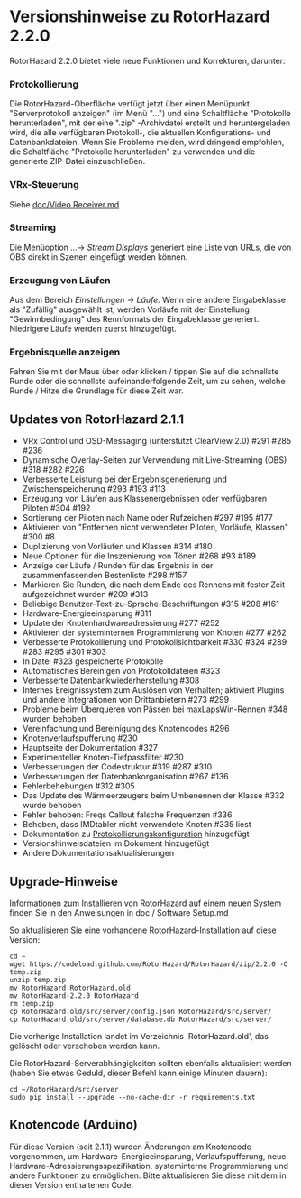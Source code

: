 # Versionshinweise zu RotorHazard 2.2.0

RotorHazard 2.2.0 bietet viele neue Funktionen und Korrekturen, darunter:

### Protokollierung

Die RotorHazard-Oberfläche verfügt jetzt über einen Menüpunkt "Serverprotokoll anzeigen" (im Menü "...") und eine Schaltfläche "Protokolle herunterladen", mit der eine ".zip" -Archivdatei erstellt und heruntergeladen wird, die alle verfügbaren Protokoll-, die aktuellen Konfigurations- und Datenbankdateien. Wenn Sie Probleme melden, wird dringend empfohlen, die Schaltfläche "Protokolle herunterladen" zu verwenden und die generierte ZIP-Datei einzuschließen.

### VRx-Steuerung

Siehe [doc/Video Receiver.md](doc/de-Video%20Receiver.md)

### Streaming

Die Menüoption _..._-> _Stream Displays_ generiert eine Liste von URLs, die von OBS direkt in Szenen eingefügt werden können.

### Erzeugung von Läufen

Aus dem Bereich _Einstellungen_ -> _Läufe_. Wenn eine andere Eingabeklasse als "Zufällig" ausgewählt ist, werden Vorläufe mit der Einstellung "Gewinnbedingung" des Rennformats der Eingabeklasse generiert. Niedrigere Läufe werden zuerst hinzugefügt.

### Ergebnisquelle anzeigen

Fahren Sie mit der Maus über oder klicken / tippen Sie auf die schnellste Runde oder die schnellste aufeinanderfolgende Zeit, um zu sehen, welche Runde / Hitze die Grundlage für diese Zeit war.

## Updates von RotorHazard 2.1.1

* VRx Control und OSD-Messaging (unterstützt ClearView 2.0) #291 #285 #236
* Dynamische Overlay-Seiten zur Verwendung mit Live-Streaming (OBS) #318 #282 #226
* Verbesserte Leistung bei der Ergebnisgenerierung und Zwischenspeicherung #293 #193 #113
* Erzeugung von Läufen aus Klassenergebnissen oder verfügbaren Piloten #304 #192
* Sortierung der Piloten nach Name oder Rufzeichen #297 #195 #177
* Aktivieren von "Entfernen nicht verwendeter Piloten, Vorläufe, Klassen" #300 #8
* Duplizierung von Vorläufen und Klassen #314 #180
* Neue Optionen für die Inszenierung von Tönen #268 #93 #189
* Anzeige der Läufe / Runden für das Ergebnis in der zusammenfassenden Bestenliste #298 #157
* Markieren Sie Runden, die nach dem Ende des Rennens mit fester Zeit aufgezeichnet wurden #209 #313
* Beliebige Benutzer-Text-zu-Sprache-Beschriftungen #315 #208 #161
* Hardware-Energieeinsparung #311
* Update der Knotenhardwareadressierung #277 #252
* Aktivieren der systeminternen Programmierung von Knoten #277 #262
* Verbesserte Protokollierung und Protokollsichtbarkeit #330 #324 #289 #283 #295 #301 #303
* In Datei #323 gespeicherte Protokolle
* Automatisches Bereinigen von Protokolldateien #323
* Verbesserte Datenbankwiederherstellung #308
* Internes Ereignissystem zum Auslösen von Verhalten; aktiviert Plugins und andere Integrationen von Drittanbietern #273 #299
* Probleme beim Überqueren von Pässen bei maxLapsWin-Rennen #348 wurden behoben
* Vereinfachung und Bereinigung des Knotencodes #296
* Knotenverlaufspufferung #230
* Hauptseite der Dokumentation #327
* Experimenteller Knoten-Tiefpassfilter #230
* Verbesserungen der Codestruktur #319 #287 #310
* Verbesserungen der Datenbankorganisation #267 #136
* Fehlerbehebungen #312 #305
* Das Update des Wärmeerzeugers beim Umbenennen der Klasse #332 wurde behoben
* Fehler behoben: Freqs Callout falsche Frequenzen #336
* Behoben, dass IMDtabler nicht verwendete Knoten #335 liest
* Dokumentation zu [Protokollierungskonfiguration](https://github.com/RotorHazard/RotorHazard/blob/main/doc/de-Software%20Setup.md#logging) hinzugefügt
* Versionshinweisdateien im Dokument hinzugefügt
* Andere Dokumentationsaktualisierungen

## Upgrade-Hinweise

Informationen zum Installieren von RotorHazard auf einem neuen System finden Sie in den Anweisungen in doc / Software Setup.md

So aktualisieren Sie eine vorhandene RotorHazard-Installation auf diese Version:

```
cd ~
wget https://codeload.github.com/RotorHazard/RotorHazard/zip/2.2.0 -O temp.zip
unzip temp.zip
mv RotorHazard RotorHazard.old
mv RotorHazard-2.2.0 RotorHazard
rm temp.zip
cp RotorHazard.old/src/server/config.json RotorHazard/src/server/
cp RotorHazard.old/src/server/database.db RotorHazard/src/server/
```

Die vorherige Installation landet im Verzeichnis 'RotorHazard.old', das gelöscht oder verschoben werden kann.

Die RotorHazard-Serverabhängigkeiten sollten ebenfalls aktualisiert werden (haben Sie etwas Geduld, dieser Befehl kann einige Minuten dauern):

```
cd ~/RotorHazard/src/server
sudo pip install --upgrade --no-cache-dir -r requirements.txt
```

## Knotencode (Arduino)

Für diese Version (seit 2.1.1) wurden Änderungen am Knotencode vorgenommen, um Hardware-Energieeinsparung, Verlaufspufferung, neue Hardware-Adressierungsspezifikation, systeminterne Programmierung und andere Funktionen zu ermöglichen. Bitte aktualisieren Sie diese mit dem in dieser Version enthaltenen Code.
